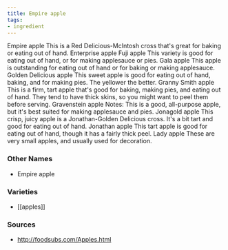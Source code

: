 ```yaml
---
title: Empire apple
tags:
- ingredient
---
```

Empire apple This is a Red Delicious-McIntosh cross that's great for baking or eating out of hand. Enterprise apple Fuji apple This variety is good for eating out of hand, or for making applesauce or pies. Gala apple This apple is outstanding for eating out of hand or for baking or making applesauce. Golden Delicious apple This sweet apple is good for eating out of hand, baking, and for making pies. The yellower the better. Granny Smith apple This is a firm, tart apple that's good for baking, making pies, and eating out of hand. They tend to have thick skins, so you might want to peel them before serving. Gravenstein apple Notes: This is a good, all-purpose apple, but it's best suited for making applesauce and pies. Jonagold apple This crisp, juicy apple is a Jonathan-Golden Delicious cross. It's a bit tart and good for eating out of hand. Jonathan apple This tart apple is good for eating out of hand, though it has a fairly thick peel. Lady apple These are very small apples, and usually used for decoration.

### Other Names

* Empire apple

### Varieties

* [[apples]]

### Sources
* http://foodsubs.com/Apples.html
